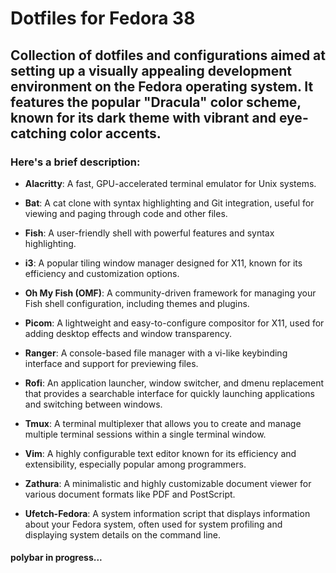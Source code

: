 # Dotfiles for Fedora 38

## Collection of dotfiles and configurations aimed at setting up a visually appealing development environment on the Fedora operating system. It features the popular "Dracula" color scheme, known for its dark theme with vibrant and eye-catching color accents.

### Here's a brief description:

- **Alacritty**: A fast, GPU-accelerated terminal emulator for Unix systems.

- **Bat**: A cat clone with syntax highlighting and Git integration, useful for viewing and paging through code and other files.

- **Fish**: A user-friendly shell with powerful features and syntax highlighting.

- **i3**: A popular tiling window manager designed for X11, known for its efficiency and customization options.

- **Oh My Fish (OMF)**: A community-driven framework for managing your Fish shell configuration, including themes and plugins.

- **Picom**: A lightweight and easy-to-configure compositor for X11, used for adding desktop effects and window transparency.

- **Ranger**: A console-based file manager with a vi-like keybinding interface and support for previewing files.

- **Rofi**: An application launcher, window switcher, and dmenu replacement that provides a searchable interface for quickly launching applications and switching between windows.

- **Tmux**: A terminal multiplexer that allows you to create and manage multiple terminal sessions within a single terminal window.

- **Vim**: A highly configurable text editor known for its efficiency and extensibility, especially popular among programmers.

- **Zathura**: A minimalistic and highly customizable document viewer for various document formats like PDF and PostScript.

- **Ufetch-Fedora**: A system information script that displays information about your Fedora system, often used for system profiling and displaying system details on the command line.

#### polybar in progress...
